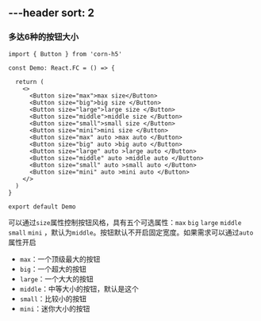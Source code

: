 ---header
sort: 2
---

### 多达6种的按钮大小

```tsx
import { Button } from 'corn-h5'

const Demo: React.FC = () => {

  return (
    <>
      <Button size="max">max size</Button>
      <Button size="big">big size </Button>
      <Button size="large">large size </Button>
      <Button size="middle">middle size </Button>
      <Button size="small">small size </Button>
      <Button size="mini">mini size </Button>
      <Button size="max" auto >max auto </Button>
      <Button size="big" auto >big auto </Button>
      <Button size="large" auto >large auto </Button>
      <Button size="middle" auto >middle auto </Button>
      <Button size="small" auto >small auto </Button>
      <Button size="mini" auto >mini auto </Button>
    </>
  )
}

export default Demo
```
可以通过`size`属性控制按钮风格，具有五个可选属性：`max` `big` `large` `middle` `small` `mini`  ，默认为`middle`。按钮默认不开启固定宽度。如果需求可以通过`auto`属性开启
 - `max`：一个顶级最大的按钮
 - `big`：一个超大的按钮
 - `large`：一个大大的按钮
 - `middle`：中等大小的按钮，默认是这个
 - `small`：比较小的按钮
 - `mini`：迷你大小的按钮
